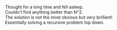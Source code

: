 Thought for a long time and fell asleep.\
Couldn't find anything better than N^2.\
The solution is not the most obvious but very brilliant!\
Essentially solving a recursive problem top down.